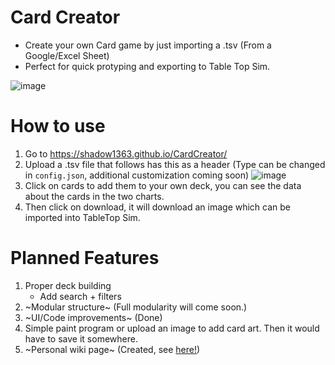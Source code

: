 # Card Creator

- Create your own Card game by just importing a .tsv (From a Google/Excel Sheet)
- Perfect for quick protyping and exporting to Table Top Sim.

![image](https://github.com/user-attachments/assets/ff1f728d-8204-438d-a8e6-ecd8e2862cac)

# How to use

1. Go to https://shadow1363.github.io/CardCreator/
2. Upload a .tsv file that follows has this as a header (Type can be changed in `config.json`, additional customization coming soon)
   ![image](https://github.com/Shadow1363/HolySheet/assets/112425274/2464f1c8-e9fa-4a46-8d50-b2d0cab583ab)
3. Click on cards to add them to your own deck, you can see the data about the cards in the two charts.
4. Then click on download, it will download an image which can be imported into TableTop Sim.

# Planned Features

1. Proper deck building
   - Add search + filters
2. ~Modular structure~ (Full modularity will come soon.)
3. ~UI/Code improvements~ (Done)
4. Simple paint program or upload an image to add card art. Then it would have to save it somewhere.
5. ~Personal wiki page~ (Created, see [here!](https://github.com/Shadow1363/HolySheet/wiki))
